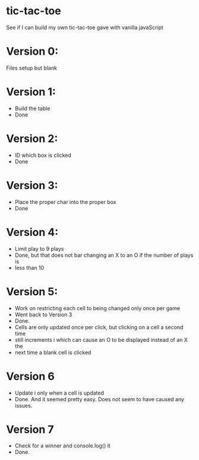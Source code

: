 # tic-tac-toe
See if I can build my own tic-tac-toe gave with vanilla javaScript

# Version 0:
Files setup but blank

# Version 1:
- Build the table
- Done

# Version 2:
- ID which box is clicked
- Done

# Version 3:
- Place the proper char into the proper box
- Done

# Version 4:
- Limit play to 9 plays
- Done, but that does not bar changing an X to an O if the number of plays is
-   less than 10

# Version 5:
- Work on restricting each cell to being changed only once per game
- Went back to Version 3
- Done.
-   Cells are only updated once per click, but clicking on a cell a second time
-   still increments i which can cause an O to be displayed instead of an X the
-   next time a blank cell is clicked

# Version 6
- Update i only when a cell is updated
- Done. And it seemed pretty easy. Does not seem to have caused any issues.

# Version 7
- Check for a winner and console.log() it
- Done.